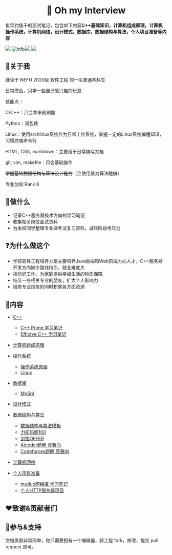 <h1 align="center">📔 Oh my Interview</h1>
<div align="left">
<p>
鱼竿钓鱼干的面试笔记，包含如下内容<strong>C++基础知识，计算机组成原理，计算机操作系统，计算机网络，设计模式，数据库，数据结构与算法，个人项目准备等内容</strong>
</p>
    </div> 


[![](https://img.shields.io/badge/OS-Arch%20Linux-33aadd?style=flat-square&logo=arch-linux&logoColor=ffffff)](https://www.archlinux.org/)
![info](https://img.shields.io/badge/Languae-C%2B%2B-green)![](https://img.shields.io/badge/Languae-markdown-orange)
![](https://img.shields.io/badge/Tools-Typora-blue)



## 🧒关于我

就读于 NEFU 2020级 软件工程  的一名普通本科生

日常摸鱼，只学一些自己感兴趣的玩意

技能点：

C/C++：只会拿来刷刷题

Python：调包侠

Linux：使用archlinux系统作为日常工作系统，掌握一定的Linux系统编程知识，习惯终端命令行

HTML,  CSS, markdown：主要用于日常编写文档

git, vim, makefile：只会基础操作

~~掌握基础数据结构与算法设计能力~~（会使用暴力算法瞎搞）

专业加权:Rank 6



## 📝做什么

* 记录C++服务器技术方向的学习笔记
* 收集相关岗位面试资料
* 为本校同学整理专业课考试复习资料，减轻阶段考压力



## ❓为什么做这个

* 学校软件工程培养方案主要培养Java后端和Web前端方向人才，C++服务器开发方向缺少路线指引，就业难度大
* 找份好工作，为家庭提供幸福生活的物质保障
* 结交一些相关专业的朋友，扩大个人影响力
* 锻炼专业技能的同时积累各方面资源



## 📒内容

* [C++](C++/)
	
	* [C++ Prime 学习笔记](./C++/c++prime)
	* [Effictve C++ 学习笔记]()
	
* [计算机组成原理](zh-cn/guide)

* [操作系统]()
	
	* [操作系统原理]()
	* [Linux]()
	
* [数据库]()
	
	* [MySql]()
	
* [设计模式]()

* [数据结构与算法]()

	* [数据结构与算法模板]()
	* [力扣热题100]()
	* [剑指OFFER]()
	* [Atcoder题解 竞赛向]()
	* [Codeforces题解 竞赛向]()

* [计算机网络]()

* [个人项目准备]()

	* [muduo网络库 学习笔记]()
	* [个人HTTP服务器项目]()

	



## ❤️致谢&贡献者们



## 📌参与&支持

文档贡献非常简单，你只需要拥有一个编辑器，将工程 fork，修改，提交 pull request 即可。

